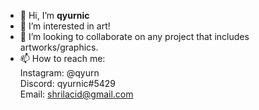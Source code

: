 - 👋 Hi, I’m <b>qyurnic</b>
- 👀 I’m interested in art!
- 💞️ I’m looking to collaborate on any project that includes artworks/graphics.
- 📫 How to reach me:
<br> Instagram: @qyurn
<br> Discord: qyurnic#5429
<br> Email: shrilacid@gmail.com

<!---
qyurnic/qyurnic is a ✨ special ✨ repository because its `README.md` (this file) appears on your GitHub profile.
You can click the Preview link to take a look at your changes.
--->
